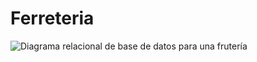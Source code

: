 # Ferreteria

![Diagrama relacional de base de datos para una frutería](https://github.com/SanchezMBE/FerreteriaBlazorWebApp/assets/112126353/f57099a3-f5c7-4735-842f-4645184eb1ae)
